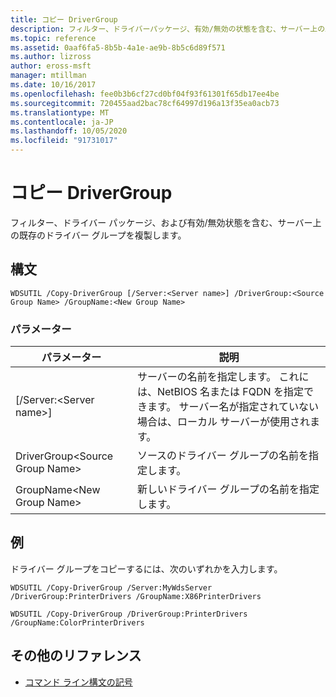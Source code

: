 ```yaml
---
title: コピー DriverGroup
description: フィルター、ドライバーパッケージ、有効/無効の状態を含む、サーバー上の既存のドライバーグループを複製する、コピー DriverGroup の参照記事。
ms.topic: reference
ms.assetid: 0aaf6fa5-8b5b-4a1e-ae9b-8b5c6d89f571
ms.author: lizross
author: eross-msft
manager: mtillman
ms.date: 10/16/2017
ms.openlocfilehash: fee0b3b6cf27cd0bf04f93f61301f65db17ee4be
ms.sourcegitcommit: 720455aad2bac78cf64997d196a13f35ea0acb73
ms.translationtype: MT
ms.contentlocale: ja-JP
ms.lasthandoff: 10/05/2020
ms.locfileid: "91731017"
---
```

# <a name="copy-drivergroup"></a>コピー DriverGroup

フィルター、ドライバー パッケージ、および有効/無効状態を含む、サーバー上の既存のドライバー グループを複製します。

## <a name="syntax"></a>構文

```
WDSUTIL /Copy-DriverGroup [/Server:<Server name>] /DriverGroup:<Source Group Name> /GroupName:<New Group Name>
```

### <a name="parameters"></a>パラメーター

|パラメーター|説明|
|---------|-----------|
|[/Server:\<Server name>]|サーバーの名前を指定します。 これには、NetBIOS 名または FQDN を指定できます。 サーバー名が指定されていない場合は、ローカル サーバーが使用されます。|
|DriverGroup\<Source Group Name>|ソースのドライバー グループの名前を指定します。|
|GroupName\<New Group Name>|新しいドライバー グループの名前を指定します。|

## <a name="examples"></a>例

ドライバー グループをコピーするには、次のいずれかを入力します。
```
WDSUTIL /Copy-DriverGroup /Server:MyWdsServer /DriverGroup:PrinterDrivers /GroupName:X86PrinterDrivers
```
```
WDSUTIL /Copy-DriverGroup /DriverGroup:PrinterDrivers /GroupName:ColorPrinterDrivers
```

## <a name="additional-references"></a>その他のリファレンス

- [コマンド ライン構文の記号](command-line-syntax-key.md)